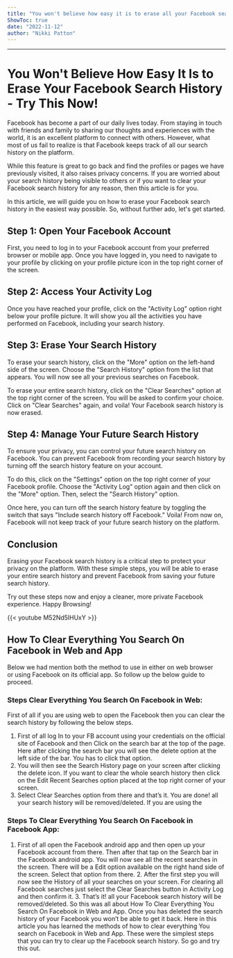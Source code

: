 ```yaml
---
title: "You won't believe how easy it is to erase all your Facebook search history - try this now!"
ShowToc: true 
date: "2022-11-12"
author: "Nikki Patton"
---
```

*****
# You Won't Believe How Easy It Is to Erase Your Facebook Search History - Try This Now!

Facebook has become a part of our daily lives today. From staying in touch with friends and family to sharing our thoughts and experiences with the world, it is an excellent platform to connect with others. However, what most of us fail to realize is that Facebook keeps track of all our search history on the platform. 

While this feature is great to go back and find the profiles or pages we have previously visited, it also raises privacy concerns. If you are worried about your search history being visible to others or if you want to clear your Facebook search history for any reason, then this article is for you. 

In this article, we will guide you on how to erase your Facebook search history in the easiest way possible. So, without further ado, let's get started.

## Step 1: Open Your Facebook Account

First, you need to log in to your Facebook account from your preferred browser or mobile app. Once you have logged in, you need to navigate to your profile by clicking on your profile picture icon in the top right corner of the screen.

## Step 2: Access Your Activity Log

Once you have reached your profile, click on the "Activity Log" option right below your profile picture. It will show you all the activities you have performed on Facebook, including your search history.

## Step 3: Erase Your Search History

To erase your search history, click on the "More" option on the left-hand side of the screen. Choose the "Search History" option from the list that appears. You will now see all your previous searches on Facebook.

To erase your entire search history, click on the "Clear Searches" option at the top right corner of the screen. You will be asked to confirm your choice. Click on "Clear Searches" again, and voila! Your Facebook search history is now erased.

## Step 4: Manage Your Future Search History

To ensure your privacy, you can control your future search history on Facebook. You can prevent Facebook from recording your search history by turning off the search history feature on your account.

To do this, click on the "Settings" option on the top right corner of your Facebook profile. Choose the "Activity Log" option again and then click on the "More" option. Then, select the "Search History" option.

Once here, you can turn off the search history feature by toggling the switch that says "Include search history off Facebook." Voila! From now on, Facebook will not keep track of your future search history on the platform.

## Conclusion

Erasing your Facebook search history is a critical step to protect your privacy on the platform. With these simple steps, you will be able to erase your entire search history and prevent Facebook from saving your future search history.

Try out these steps now and enjoy a cleaner, more private Facebook experience. Happy Browsing!

{{< youtube M52Nd5lHUxY >}} 



## How To Clear Everything You Search On Facebook in Web and App


Below we had mention both the method to use in either on web browser or using Facebook on its official app. So follow up the below guide to proceed.

 
### Steps Clear Everything You Search On Facebook in Web:


First of all if you are using web to open the Facebook then you can clear the search history by following the below steps.
1. First of all log In to your FB account using your credentials on the official site of Facebook and then Click on the search bar at the top of the page. Here after clicking the search bar you will see the delete option at the left side of the bar. You has to click that option.
2. You will then see the Search History page on your screen after clicking the delete icon. If you want to clear the whole search history then click on the Edit Recent Searches option placed at the top right corner of your screen.
3. Select Clear Searches option from there and that’s it. You are done! all your search history will be removed/deleted. If you are using the

 
### Steps To Clear Everything You Search On Facebook in Facebook App:


1. First of all open the Facebook android app and then open up your Facebook account from there. Then after that tap on the Search bar in the Facebook android app. You will now see all the recent searches in the screen. There will be a Edit option available on the right hand side of the screen. Select that option from there.
2. After the first step you will now see the History of all your searches on your screen. For clearing all Facebook searches just select the Clear Searches button in Activity Log and then confirm it.
3. That’s it! all your Facebook search history will be removed/deleted.
So this was all about How To Clear Everything You Search On Facebook in Web and App. Once you has deleted the search history of your Facebook you won’t be able to get it back. Here in this article you has learned the methods of how to clear everything You search on Facebook in Web and App. These were the simplest steps that you can try to clear up the Facebook search history. So go and try this out.





